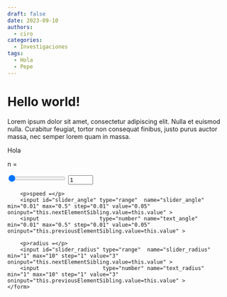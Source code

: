 ```yaml
---
draft: false
date: 2023-09-10 
authors:
  - ciro
categories:
  - Investigaciones
tags: 
  - Hola
  - Pepe
---
```


# Hello world!

Lorem ipsum dolor sit amet, consectetur adipiscing elit. Nulla et euismod
nulla. Curabitur feugiat, tortor non consequat finibus, justo purus auctor
massa, nec semper lorem quam in massa.

<!-- more -->


<p id="demo">Hola</p>


<canvas id="canvas" width="1200" height="200"></canvas>

<form>
        <p>n =</p>
        <input id="slider_n" type="range"  name="slider_n" min="1" max="20" step="1" value="1" oninput="this.nextElementSibling.value=this.value" >
        <input               type="number" name="text_n"   min="1" max="20" step="1" value="1" oninput="this.previousElementSibling.value=this.value" >

        <p>speed =</p>
        <input id="slider_angle" type="range"  name="slider_angle" min="0.01" max="0.5" step="0.01" value="0.05" oninput="this.nextElementSibling.value=this.value" >
        <input                   type="number" name="text_angle"  min="0.01" max="0.5" step="0.01" value="0.05" oninput="this.previousElementSibling.value=this.value" >
    
        <p>radius =</p>
        <input id="slider_radius" type="range"  name="slider_radius" min="1" max="10" step="1" value="3" oninput="this.nextElementSibling.value=this.value" >
        <input                    type="number" name="text_radius"   min="1" max="10" step="1" value="3" oninput="this.previousElementSibling.value=this.value" >
    </form>
